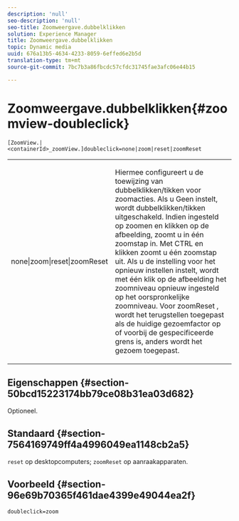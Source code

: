 ```yaml
---
description: 'null'
seo-description: 'null'
seo-title: Zoomweergave.dubbelklikken
solution: Experience Manager
title: Zoomweergave.dubbelklikken
topic: Dynamic media
uuid: 676a13b5-4634-4233-8059-6effed6e2b5d
translation-type: tm+mt
source-git-commit: 7bc7b3a86fbcdc57cfdc31745fae3afc06e44b15

---
```



# Zoomweergave.dubbelklikken{#zoomview-doubleclick}

`[ZoomView.|<containerId>_zoomView.]doubleclick=none|zoom|reset|zoomReset`

<table id="table_E314540D347D47699C04EB80D20C0721"> 
 <tbody> 
  <tr> 
   <td colname="col1"> <p> <span class="codeph"> none|zoom|reset|zoomReset </span> </p> </td> 
   <td colname="col2"> <p> Hiermee configureert u de toewijzing van dubbelklikken/tikken voor zoomacties. Als u <span class="codeph"> </span> Geen instelt, wordt dubbelklikken/tikken uitgeschakeld. Indien ingesteld op <span class="codeph"> zoomen en klikken </span> op de afbeelding, zoomt u in één zoomstap in. Met CTRL en klikken zoomt u één zoomstap uit. Als u de instelling voor het <span class="codeph"> opnieuw instellen instelt, </span> wordt met één klik op de afbeelding het zoomniveau opnieuw ingesteld op het oorspronkelijke zoomniveau. Voor <span class="codeph"> zoomReset </span>, wordt het terugstellen toegepast als de huidige gezoemfactor op of voorbij de gespecificeerde grens is, anders wordt het gezoem toegepast. </p> </td> 
  </tr> 
 </tbody> 
</table>

## Eigenschappen {#section-50bcd15223174bb79ce08b31ea03d682}

Optioneel.

## Standaard {#section-7564169749ff4a4996049ea1148cb2a5}

`reset` op desktopcomputers; `zoomReset` op aanraakapparaten.

## Voorbeeld {#section-96e69b70365f461dae4399e49044ea2f}

`doubleclick=zoom`
